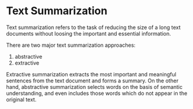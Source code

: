 # Text Summarization

Text summarization refers to the task of reducing the size of a long text documents without loosing the important and essential information.

There are two major text summarization approaches:
1. abstractive 
2. extractive 

Extractive summarization extracts the most important and meaningful sentences from the text document and forms a summary. On the other hand, abstractive summarization selects words on the basis of semantic understanding, and even includes those words which do not appear in the original text. 

